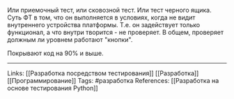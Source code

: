Или приемочный тест, или сковозной тест. Или тест черного ящика. Суть ФТ в том, что он выполняется в условиях, когда не видит внутреннего устройства платформы. Т.е. он задействует только функционал, а что внутри творится - не проверяет. В общем, проверяет должным ли уровнем работают "кнопки". 

Покрывают код на 90% и выше. 
___
Links: [[Разработка посредством тестирования]] [[Разработка]] [[Программирование]]
Tags: #разработка 
References: [[Разработка на основе тестирования Python]]